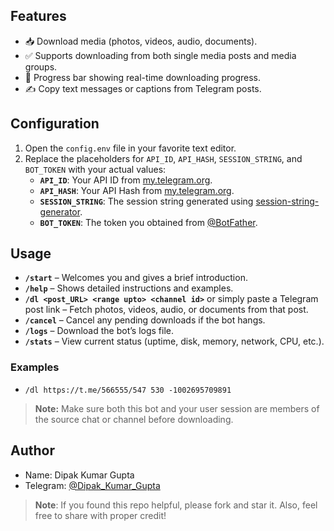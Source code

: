 ## Features

- 📥 Download media (photos, videos, audio, documents).
- ✅ Supports downloading from both single media posts and media groups.
- 🔄 Progress bar showing real-time downloading progress.
- ✍️ Copy text messages or captions from Telegram posts.

## Configuration

1. Open the `config.env` file in your favorite text editor.
2. Replace the placeholders for `API_ID`, `API_HASH`, `SESSION_STRING`, and `BOT_TOKEN` with your actual values:
   - **`API_ID`**: Your API ID from [my.telegram.org](https://my.telegram.org).
   - **`API_HASH`**: Your API Hash from [my.telegram.org](https://my.telegram.org).
   - **`SESSION_STRING`**: The session string generated using [session-string-generator](https://telegram.tools/session-string-generator).
   - **`BOT_TOKEN`**: The token you obtained from [@BotFather](https://t.me/BotFather).

## Usage

- **`/start`** – Welcomes you and gives a brief introduction.  
- **`/help`** – Shows detailed instructions and examples.  
- **`/dl <post_URL> <range upto> <channel id>`** or simply paste a Telegram post link – Fetch photos, videos, audio, or documents from that post.  
- **`/cancel`** – Cancel any pending downloads if the bot hangs.  
- **`/logs`** – Download the bot’s logs file.  
- **`/stats`** – View current status (uptime, disk, memory, network, CPU, etc.).

### Examples
- `/dl https://t.me/566555/547 530 -1002695709891`  

> **Note:** Make sure both this bot and your user session are members of the source chat or channel before downloading.  

## Author

- Name: Dipak Kumar Gupta
- Telegram: [@Dipak_Kumar_Gupta](https://t.me/DIPAK_KUMAR_GUPTA)

> **Note**: If you found this repo helpful, please fork and star it. Also, feel free to share with proper credit!
